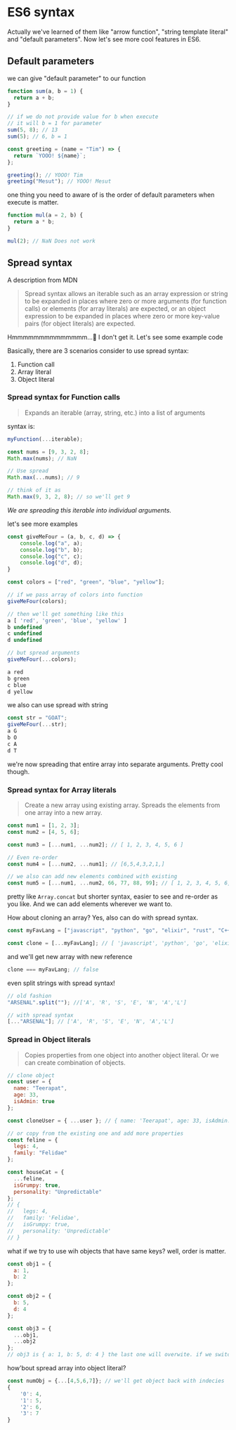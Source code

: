 # ES6 syntax

Actually we've learned of them like "arrow function", "string template literal" and "default parameters". Now let's see more cool features in ES6.

## Default parameters

we can give "default parameter" to our function

```javascript
function sum(a, b = 1) {
  return a + b;
}

// if we do not provide value for b when execute
// it will b = 1 for parameter
sum(5, 8); // 13
sum(5); // 6, b = 1

const greeting = (name = "Tim") => {
  return `YOOO! ${name}`;
};

greeting(); // YOOO! Tim
greeting("Mesut"); // YOOO! Mesut
```

one thing you need to aware of is the order of default parameters when execute is matter.

```javascript
function mul(a = 2, b) {
  return a * b;
}

mul(2); // NaN Does not work
```

## Spread syntax

A description from MDN

> Spread syntax allows an iterable such as an array expression or string to be expanded in places where zero or more arguments (for function calls) or elements (for array literals) are expected, or an object expression to be expanded in places where zero or more key-value pairs (for object literals) are expected.

Hmmmmmmmmmmmmmm...:thinking: I don't get it. Let's see some example code

Basically, there are 3 scenarios consider to use spread syntax:

1. Function call
2. Array literal
3. Object literal

### Spread syntax for Function calls

> Expands an iterable (array, string, etc.) into a list of arguments

syntax is:

```javascript
myFunction(...iterable);
```

```javascript
const nums = [9, 3, 2, 8];
Math.max(nums); // NaN

// Use spread
Math.max(...nums); // 9

// think of it as
Math.max(9, 3, 2, 8); // so we'll get 9
```

_We are spreading this iterable into individual arguments._

let's see more examples

```javascript
const giveMeFour = (a, b, c, d) => {
    console.log("a", a);
    console.log("b", b);
    console.log("c", c);
    console.log("d", d);
}

const colors = ["red", "green", "blue", "yellow"];

// if we pass array of colors into function
giveMeFour(colors);

// then we'll get something like this
a [ 'red', 'green', 'blue', 'yellow' ]
b undefined
c undefined
d undefined

// but spread arguments
giveMeFour(...colors);

a red
b green
c blue
d yellow
```

we also can use spread with string

```javascript
const str = "GOAT";
giveMeFour(...str);
a G
b O
c A
d T
```

we're now spreading that entire array into separate arguments. Pretty cool though.

### Spread syntax for Array literals

> Create a new array using existing array. Spreads the elements from one array into a new array.

```javascript
const num1 = [1, 2, 3];
const num2 = [4, 5, 6];

const num3 = [...num1, ...num2]; // [ 1, 2, 3, 4, 5, 6 ]

// Even re-order
const num4 = [...num2, ...num1]; // [6,5,4,3,2,1,]

// we also can add new elements combined with existing
const num5 = [...num1, ...num2, 66, 77, 88, 99]; // [ 1, 2, 3, 4, 5, 6, 66, 77, 88, 99 ]
```

pretty like `Array.concat` but shorter syntax, easier to see and re-order as you like. And we can add elements wherever we want to.

How about cloning an array? Yes, also can do with spread syntax.

```javascript
const myFavLang = ["javascript", "python", "go", "elixir", "rust", "C++"];

const clone = [...myFavLang]; // [ 'javascript', 'python', 'go', 'elixir', 'rust', 'C++' ]
```

and we'll get new array with new reference

```javascript
clone === myFavLang; // false
```

even split strings with spread syntax!

```javascript
// old fashion
"ARSENAL".split(""); //['A', 'R', 'S', 'E', 'N', 'A','L']

// with spread syntax
[..."ARSENAL"]; // ['A', 'R', 'S', 'E', 'N', 'A','L']
```

### Spread in Object literals

> Copies properties from one object into another object literal. Or we can create combination of objects.

```javascript
// clone object
const user = {
  name: "Teerapat",
  age: 33,
  isAdmin: true
};

const cloneUser = { ...user }; // { name: 'Teerapat', age: 33, isAdmin: true } and yes with different reference.

// or copy from the existing one and add more properties
const feline = {
  legs: 4,
  family: "Felidae"
};

const houseCat = {
  ...feline,
  isGrumpy: true,
  personality: "Unpredictable"
};
// {
//   legs: 4,
//   family: 'Felidae',
//   isGrumpy: true,
//   personality: 'Unpredictable'
// }
```

what if we try to use wih objects that have same keys? well, order is matter.

```javascript
const obj1 = {
  a: 1,
  b: 2
};

const obj2 = {
  b: 5,
  d: 4
};

const obj3 = {
  ...obj1,
  ...obj2
};
// obj3 is { a: 1, b: 5, d: 4 } the last one will overwite. if we switch obj2 first, b = 2
```

how'bout spread array into object literal?

```javascript
const numObj = {...[4,5,6,7]}; // we'll get object back with indecies
{
    '0': 4,
    '1': 5,
    '2': 6,
    '3': 7
}
```
